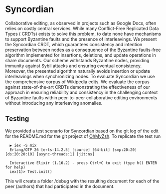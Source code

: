 # Syncordian

Collaborative editing, as observed in projects such as Google Docs, often relies on costly
central services. While many Conflict-Free Replicated Data Types ( CRDTs) exists to solve
this problem, to date none have mechanisms to support Byzantine faults and the presence of
interleavings. We present the Syncordian CRDT, which guarantees consistency and intention
preservation between nodes as a consequence of the Byzantine faults-free algorithm
implemented for insertions, deletions, and update operations in share documents. Our
scheme withstands Byzantine nodes, providing immunity against Sybil attacks and ensuring
eventual consistency. Moreover, the presented algorithm naturally avoids insertion or
update interleavings when synchronizing nodes. To evaluate Syncordian we use the
comprehensive corpus of Wikipedia edits. We evaluate the corpus against state-of-the-art
CRDTs demonstrating the effectiveness of our approach in ensuring reliability and
consistency in the challenging context of Byzantine faults within peer-to-peer
collaborative editing environments without introducing any interleaving anomalies.

## Testing

We provided a test scenario for Syncordian based on the git log of the edit for the
README.md for the git project of [OhMyZsh](https://github.com/ohmyzsh/ohmyzsh). To
replicate the test run

```
  ▶ iex -S mix
  Erlang/OTP 26 [erts-14.2.5] [source] [64-bit] [smp:20:20] [ds:20:20:10] [async-threads:1] [jit:ns]

  Interactive Elixir (1.16.2) - press Ctrl+C to exit (type h() ENTER for help)
  iex(1)> Test.init()
```

This will create a folder /debug with the resulting document for each of the peer (authors)
that had participated in the document.
